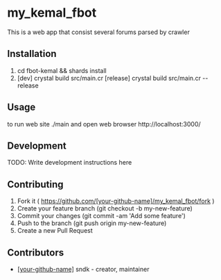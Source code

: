 # my_kemal_fbot
 
 This is a web app that consist several forums parsed by crawler

## Installation

1. cd fbot-kemal && shards install
2. [dev] crystal build src/main.cr
	 [release] crystal build src/main.cr --release


## Usage
to run web site
./main
and open web browser 
http://localhost:3000/

## Development

TODO: Write development instructions here

## Contributing

1. Fork it ( https://github.com/[your-github-name]/my_kemal_fbot/fork )
2. Create your feature branch (git checkout -b my-new-feature)
3. Commit your changes (git commit -am 'Add some feature')
4. Push to the branch (git push origin my-new-feature)
5. Create a new Pull Request

## Contributors

- [[your-github-name]](https://github.com/[your-github-name]) sndk - creator, maintainer
